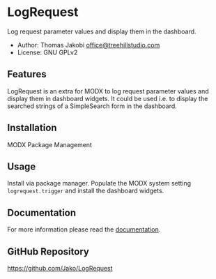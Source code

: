 # LogRequest

Log request parameter values and display them in the dashboard.

- Author: Thomas Jakobi <office@treehillstudio.com>
- License: GNU GPLv2

## Features

LogRequest is an extra for MODX to log request parameter values and display them
in dashboard widgets. It could be used i.e. to display the searched strings of a
SimpleSearch form in the dashboard.

## Installation

MODX Package Management

## Usage

Install via package manager. Populate the MODX system setting
`logrequest.trigger` and install the dashboard widgets.

## Documentation

For more information please read the [documentation](https://jako.github.io/LogRequest/).

## GitHub Repository

https://github.com/Jako/LogRequest
